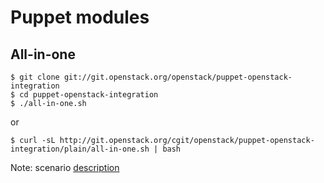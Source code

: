 # Puppet modules


## All-in-one
```
$ git clone git://git.openstack.org/openstack/puppet-openstack-integration
$ cd puppet-openstack-integration
$ ./all-in-one.sh
```

or

```
$ curl -sL http://git.openstack.org/cgit/openstack/puppet-openstack-integration/plain/all-in-one.sh | bash
```

Note: scenario [description](https://github.com/openstack/puppet-openstack-integration#description)
